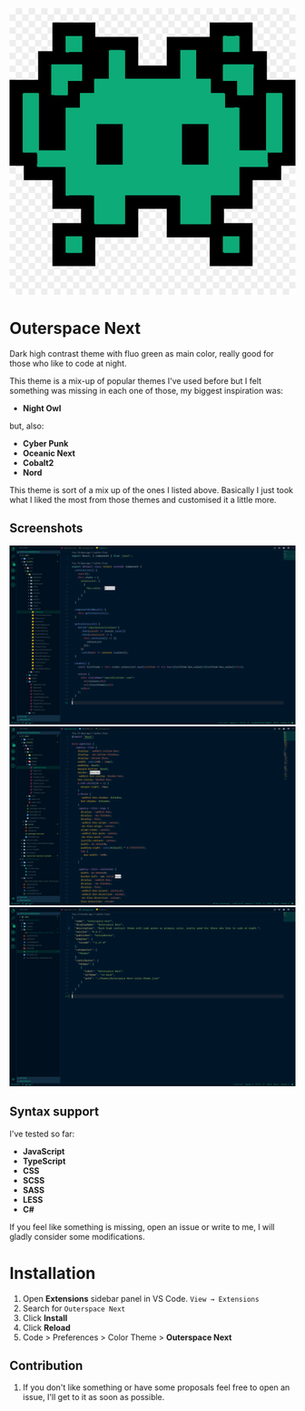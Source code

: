 ![Preview](https://github.com/konradkeska/outerspace-next/blob/master/images/logo.png)

# Outerspace Next

Dark high contrast theme with fluo green as main color, really good for those who like to code at night.

This theme is a mix-up of popular themes I've used before but I felt something was missing in each one of those, my biggest inspiration was:

- **Night Owl**

but, also:

- **Cyber Punk**
- **Oceanic Next**
- **Cobalt2**
- **Nord**

This theme is sort of a mix up of the ones I listed above. Basically I just took what I liked the most from those themes and customised it a little more.

## Screenshots

![Preview](https://github.com/konradkeska/outerspace-next/blob/master/images/js-react.png)
![Preview](https://github.com/konradkeska/outerspace-next/blob/master/images/scss.png)
![Preview](https://github.com/konradkeska/outerspace-next/blob/master/images/json.png)

## Syntax support

I've tested so far:

- **JavaScript**
- **TypeScript**
- **CSS**
- **SCSS**
- **SASS**
- **LESS**
- **C#**

If you feel like something is missing, open an issue or write to me, I will gladly consider some modifications.

# Installation

1. Open **Extensions** sidebar panel in VS Code. `View → Extensions`
2. Search for `Outerspace Next`
3. Click **Install**
4. Click **Reload**
5. Code > Preferences > Color Theme > **Outerspace Next**

## Contribution

1. If you don't like something or have some proposals feel free to open an issue, I'll get to it as soon as possible.

